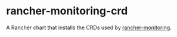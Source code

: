 # rancher-monitoring-crd
A Rancher chart that installs the CRDs used by [rancher-monitoring](https://github.com/rancher/dev-charts/tree/master/packages/rancher-monitoring).
